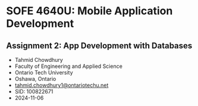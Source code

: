 # SOFE 4640U: Mobile Application Development
## Assignment 2: App Development with Databases

- Tahmid Chowdhury
- Faculty of Engineering and Applied Science
- Ontario Tech University
- Oshawa, Ontario
- tahmid.chowdhury1@ontariotechu.net
- SID: 100822671
- 2024-11-06
